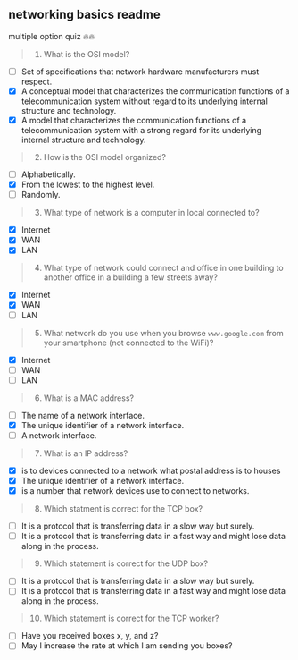 networking basics readme
---
multiple option quiz :fire::fire:
> 1. What is the OSI model? 
- [ ] Set of specifications that network hardware manufacturers must respect.
- [x] A conceptual model that characterizes the communication functions of a telecommunication system without regard to its underlying internal structure and technology.
- [x] A model that characterizes the communication functions of a telecommunication system with a strong regard for its underlying internal structure and technology.
> 2. How is the OSI model organized?
- [ ] Alphabetically.
- [x] From the lowest to the highest level.
- [ ] Randomly.
> 3. What type of network is a computer in local connected to?
- [x] Internet
- [x] WAN
- [x] LAN
> 4. What type of network could connect and office in one building to another office in a building a few streets away?
- [x] Internet
- [x] WAN
- [ ] LAN
> 5. What network do you use when you browse `www.google.com` from your smartphone (not connected to the WiFi)?
- [x] Internet
- [ ] WAN
- [ ] LAN
> 6. What is a MAC address?
- [ ] The name of a network interface.
- [x] The unique identifier of a network interface.
- [ ] A network interface.
> 7. What is an IP address?
- [x] is to devices connected to a network what postal address is to houses
- [x] The unique identifier of a network interface.
- [x] is a number that network devices use to connect to networks.
> 8. Which statment is correct for the TCP box?
- [ ] It is a protocol that is transferring data in a slow way but surely.
- [ ] It is a protocol that is transferring data in a fast way and might lose data along in the process.
> 9. Which statement is correct for the UDP box?
- [ ] It is a protocol that is transferring data in a slow way but surely.
- [ ] It is a protocol that is transferring data in a fast way and might lose data along in the process.
> 10. Which statement is correct for the TCP worker?
- [ ] Have you received boxes x, y, and z?
- [ ] May I increase the rate at which I am sending you boxes?
